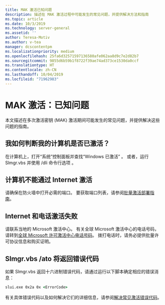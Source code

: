 ```yaml
---
title: MAK 激活已知问题
description: 描述在 MAK 激活过程中可能发生的常见问题，并提供解决方法和指南
ms.topic: article
ms.date: 10/3/2019
ms.technology: server-general
ms.assetid: ''
author: Teresa-Motiv
ms.author: v-tea
manager: dcscontentpm
ms.localizationpriority: medium
ms.openlocfilehash: 25fa6d32571597136580afe062aa8d9c7e2d82b7
ms.sourcegitcommit: 9855d6b59b1f8722f39ae74ad373ce1530da0ccf
ms.translationtype: HT
ms.contentlocale: zh-CN
ms.lasthandoff: 10/04/2019
ms.locfileid: "71962983"
---
```

# <a name="mak-activation-known-issues"></a>MAK 激活：已知问题

本文描述在多次激活密钥 (MAK) 激活期间可能发生的常见问题，并提供解决这些问题的指南。

## <a name="how-can-i-tell-whether-my-computer-is-activated"></a>我如何判断我的计算机是否已激活？

在计算机上，打开“系统”控制面板并查找“Windows 已激活”   。 或者，运行 Slmgr.vbs 并使用 /dli 命令行选项  。

## <a name="the-computer-does-not-activate-over-the-internet"></a>计算机不能通过 Internet 激活

请确保在防火墙中打开必需的端口。 要获取端口列表，请参阅[批量激活部署指南](http://go.microsoft.com/fwlink/?linkid=150083)。

## <a name="internet-and-telephone-activation-fail"></a>Internet 和电话激活失败

请联系当地的 Microsoft 激活中心。 有关全球 Microsoft 激活中心的电话号码，请转到[全球 Microsoft 许可激活中心电话号码](https://www.microsoft.com/Licensing/existing-customer/activation-centers)。 拨打电话时，请务必提供批量许可协议信息和购买证明。

## <a name="slmgrvbs-ato-returns-an-error-code"></a>Slmgr.vbs /ato 将返回错误代码

如果 Slmgr.vbs 返回十六进制错误代码，请通过运行以下脚本确定相应的错误消息：

```cmd
slui.exe 0x2a 0x <ErrorCode>
```

有关具体错误代码以及如何解决它们的详细信息，请参阅[解决常见激活错误代码](activation-error-codes.md)。
